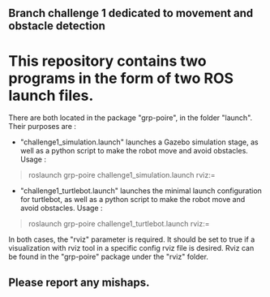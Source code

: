 ## Branch challenge 1 dedicated to movement and obstacle detection

# This repository contains two programs in the form of two ROS launch files.
There are both located in the package "grp-poire", in the folder "launch". 
Their purposes are :
  - "challenge1_simulation.launch" launches a Gazebo simulation stage, as well as a python script to make the robot move and avoid obstacles. Usage : 
 > roslaunch grp-poire challenge1_simulation.launch rviz:=<boolean>
   - "challenge1_turtlebot.launch" launches the minimal launch configuration for turtlebot, as well as a python script to make the robot move and avoid obstacles. Usage : 
 > roslaunch grp-poire challenge1_turtlebot.launch rviz:=<boolean>
  
  In both cases, the "rviz" parameter is required. It should be set to true if a visualization with rviz tool in a specific config rviz file is desired. Rviz can be found in the "grp-poire" package under the "rviz" folder.
  
## Please report any mishaps. 
